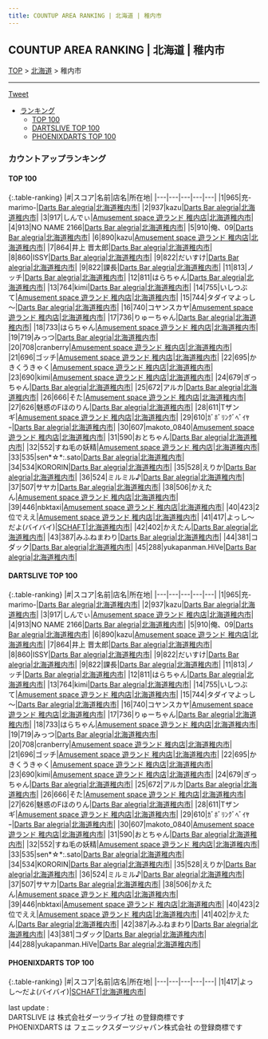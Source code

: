 ```yaml
---
title: COUNTUP AREA RANKING | 北海道 | 稚内市
---
```

## COUNTUP AREA RANKING | 北海道 | 稚内市

[TOP](/darts/rank/) > [北海道](/darts/rank/北海道/) > 稚内市

___

<a href="https://twitter.com/share?ref_src=twsrc%5Etfw" data-text="COUNTUP AREA RANKING | 北海道稚内市" class="twitter-share-button" data-hashtags="DARTSLIVE,PHOENIXDARTS,darts,ダーツ" data-show-count="false">Tweet</a>

* [ランキング](#カウントアップランキング)
    * [TOP 100](#top-100)
    * [DARTSLIVE TOP 100](#dartslive-top-100)
    * [PHOENIXDARTS TOP 100](#phoenixdarts-top-100)

### カウントアップランキング

#### TOP 100



{:.table-ranking}
|#|スコア|名前|店名|所在地|
|---|---|---|---|---|
|1|965|<span class="rank-name-dl">充-marimo-</span>|<a href="https://search.dartslive.com/jp/shop/d99433cc5ae84c680d9b047a20a7ba1e">Darts Bar alegria</a>|<a href="/darts/rank/北海道/稚内市">北海道稚内市</a>|
|2|937|<span class="rank-name-dl">kazu</span>|<a href="https://search.dartslive.com/jp/shop/d99433cc5ae84c680d9b047a20a7ba1e">Darts Bar alegria</a>|<a href="/darts/rank/北海道/稚内市">北海道稚内市</a>|
|3|917|<span class="rank-name-dl">しんでぃ</span>|<a href="https://search.dartslive.com/jp/shop/d6b6ec1eba889c990d9b047a20a7ba1e">Amusement space 遊ランド 稚内店</a>|<a href="/darts/rank/北海道/稚内市">北海道稚内市</a>|
|4|913|<span class="rank-name-dl">NO NAME 2166</span>|<a href="https://search.dartslive.com/jp/shop/d99433cc5ae84c680d9b047a20a7ba1e">Darts Bar alegria</a>|<a href="/darts/rank/北海道/稚内市">北海道稚内市</a>|
|5|910|<span class="rank-name-dl">俺、09</span>|<a href="https://search.dartslive.com/jp/shop/d99433cc5ae84c680d9b047a20a7ba1e">Darts Bar alegria</a>|<a href="/darts/rank/北海道/稚内市">北海道稚内市</a>|
|6|890|<span class="rank-name-dl">kazu</span>|<a href="https://search.dartslive.com/jp/shop/d6b6ec1eba889c990d9b047a20a7ba1e">Amusement space 遊ランド 稚内店</a>|<a href="/darts/rank/北海道/稚内市">北海道稚内市</a>|
|7|864|<span class="rank-name-dl">井上 晋太郎</span>|<a href="https://search.dartslive.com/jp/shop/d99433cc5ae84c680d9b047a20a7ba1e">Darts Bar alegria</a>|<a href="/darts/rank/北海道/稚内市">北海道稚内市</a>|
|8|860|<span class="rank-name-dl">ISSY</span>|<a href="https://search.dartslive.com/jp/shop/d99433cc5ae84c680d9b047a20a7ba1e">Darts Bar alegria</a>|<a href="/darts/rank/北海道/稚内市">北海道稚内市</a>|
|9|822|<span class="rank-name-dl">だいすけ</span>|<a href="https://search.dartslive.com/jp/shop/d99433cc5ae84c680d9b047a20a7ba1e">Darts Bar alegria</a>|<a href="/darts/rank/北海道/稚内市">北海道稚内市</a>|
|9|822|<span class="rank-name-dl">課長</span>|<a href="https://search.dartslive.com/jp/shop/d99433cc5ae84c680d9b047a20a7ba1e">Darts Bar alegria</a>|<a href="/darts/rank/北海道/稚内市">北海道稚内市</a>|
|11|813|<span class="rank-name-dl">ノッチ</span>|<a href="https://search.dartslive.com/jp/shop/d99433cc5ae84c680d9b047a20a7ba1e">Darts Bar alegria</a>|<a href="/darts/rank/北海道/稚内市">北海道稚内市</a>|
|12|811|<span class="rank-name-dl">はらちゃん</span>|<a href="https://search.dartslive.com/jp/shop/d99433cc5ae84c680d9b047a20a7ba1e">Darts Bar alegria</a>|<a href="/darts/rank/北海道/稚内市">北海道稚内市</a>|
|13|764|<span class="rank-name-dl">kimi</span>|<a href="https://search.dartslive.com/jp/shop/d99433cc5ae84c680d9b047a20a7ba1e">Darts Bar alegria</a>|<a href="/darts/rank/北海道/稚内市">北海道稚内市</a>|
|14|755|<span class="rank-name-dl">いしつぶて</span>|<a href="https://search.dartslive.com/jp/shop/d6b6ec1eba889c990d9b047a20a7ba1e">Amusement space 遊ランド 稚内店</a>|<a href="/darts/rank/北海道/稚内市">北海道稚内市</a>|
|15|744|<span class="rank-name-dl">タダイマよっし～</span>|<a href="https://search.dartslive.com/jp/shop/d99433cc5ae84c680d9b047a20a7ba1e">Darts Bar alegria</a>|<a href="/darts/rank/北海道/稚内市">北海道稚内市</a>|
|16|740|<span class="rank-name-dl">コヤンスカヤ</span>|<a href="https://search.dartslive.com/jp/shop/d6b6ec1eba889c990d9b047a20a7ba1e">Amusement space 遊ランド 稚内店</a>|<a href="/darts/rank/北海道/稚内市">北海道稚内市</a>|
|17|736|<span class="rank-name-dl">りゅーちゃん</span>|<a href="https://search.dartslive.com/jp/shop/d99433cc5ae84c680d9b047a20a7ba1e">Darts Bar alegria</a>|<a href="/darts/rank/北海道/稚内市">北海道稚内市</a>|
|18|733|<span class="rank-name-dl">はらちゃん</span>|<a href="https://search.dartslive.com/jp/shop/d6b6ec1eba889c990d9b047a20a7ba1e">Amusement space 遊ランド 稚内店</a>|<a href="/darts/rank/北海道/稚内市">北海道稚内市</a>|
|19|719|<span class="rank-name-dl">みっつ</span>|<a href="https://search.dartslive.com/jp/shop/d99433cc5ae84c680d9b047a20a7ba1e">Darts Bar alegria</a>|<a href="/darts/rank/北海道/稚内市">北海道稚内市</a>|
|20|708|<span class="rank-name-dl">cranberry</span>|<a href="https://search.dartslive.com/jp/shop/d6b6ec1eba889c990d9b047a20a7ba1e">Amusement space 遊ランド 稚内店</a>|<a href="/darts/rank/北海道/稚内市">北海道稚内市</a>|
|21|696|<span class="rank-name-dl">ゴッチ</span>|<a href="https://search.dartslive.com/jp/shop/d6b6ec1eba889c990d9b047a20a7ba1e">Amusement space 遊ランド 稚内店</a>|<a href="/darts/rank/北海道/稚内市">北海道稚内市</a>|
|22|695|<span class="rank-name-dl">かきくうきゃく</span>|<a href="https://search.dartslive.com/jp/shop/d6b6ec1eba889c990d9b047a20a7ba1e">Amusement space 遊ランド 稚内店</a>|<a href="/darts/rank/北海道/稚内市">北海道稚内市</a>|
|23|690|<span class="rank-name-dl">kimi</span>|<a href="https://search.dartslive.com/jp/shop/d6b6ec1eba889c990d9b047a20a7ba1e">Amusement space 遊ランド 稚内店</a>|<a href="/darts/rank/北海道/稚内市">北海道稚内市</a>|
|24|679|<span class="rank-name-dl">ぎっちゃん</span>|<a href="https://search.dartslive.com/jp/shop/d99433cc5ae84c680d9b047a20a7ba1e">Darts Bar alegria</a>|<a href="/darts/rank/北海道/稚内市">北海道稚内市</a>|
|25|672|<span class="rank-name-dl">アルカ</span>|<a href="https://search.dartslive.com/jp/shop/d99433cc5ae84c680d9b047a20a7ba1e">Darts Bar alegria</a>|<a href="/darts/rank/北海道/稚内市">北海道稚内市</a>|
|26|666|<span class="rank-name-dl">そた</span>|<a href="https://search.dartslive.com/jp/shop/d6b6ec1eba889c990d9b047a20a7ba1e">Amusement space 遊ランド 稚内店</a>|<a href="/darts/rank/北海道/稚内市">北海道稚内市</a>|
|27|626|<span class="rank-name-dl">魅惑のFほのりん</span>|<a href="https://search.dartslive.com/jp/shop/d99433cc5ae84c680d9b047a20a7ba1e">Darts Bar alegria</a>|<a href="/darts/rank/北海道/稚内市">北海道稚内市</a>|
|28|611|<span class="rank-name-dl">Tザンギ</span>|<a href="https://search.dartslive.com/jp/shop/d6b6ec1eba889c990d9b047a20a7ba1e">Amusement space 遊ランド 稚内店</a>|<a href="/darts/rank/北海道/稚内市">北海道稚内市</a>|
|29|610|<span class="rank-name-dl">ｶﾞﾎﾞﾘﾝｸﾞﾍﾞｲﾔｰ</span>|<a href="https://search.dartslive.com/jp/shop/d99433cc5ae84c680d9b047a20a7ba1e">Darts Bar alegria</a>|<a href="/darts/rank/北海道/稚内市">北海道稚内市</a>|
|30|607|<span class="rank-name-dl">makoto_0840</span>|<a href="https://search.dartslive.com/jp/shop/d6b6ec1eba889c990d9b047a20a7ba1e">Amusement space 遊ランド 稚内店</a>|<a href="/darts/rank/北海道/稚内市">北海道稚内市</a>|
|31|590|<span class="rank-name-dl">おとちゃん</span>|<a href="https://search.dartslive.com/jp/shop/d99433cc5ae84c680d9b047a20a7ba1e">Darts Bar alegria</a>|<a href="/darts/rank/北海道/稚内市">北海道稚内市</a>|
|32|552|<span class="rank-name-dl">すね毛の妖精</span>|<a href="https://search.dartslive.com/jp/shop/d6b6ec1eba889c990d9b047a20a7ba1e">Amusement space 遊ランド 稚内店</a>|<a href="/darts/rank/北海道/稚内市">北海道稚内市</a>|
|33|535|<span class="rank-name-dl">sen*☆*:.sato</span>|<a href="https://search.dartslive.com/jp/shop/d99433cc5ae84c680d9b047a20a7ba1e">Darts Bar alegria</a>|<a href="/darts/rank/北海道/稚内市">北海道稚内市</a>|
|34|534|<span class="rank-name-dl">KORORIN</span>|<a href="https://search.dartslive.com/jp/shop/d99433cc5ae84c680d9b047a20a7ba1e">Darts Bar alegria</a>|<a href="/darts/rank/北海道/稚内市">北海道稚内市</a>|
|35|528|<span class="rank-name-dl">えりか</span>|<a href="https://search.dartslive.com/jp/shop/d99433cc5ae84c680d9b047a20a7ba1e">Darts Bar alegria</a>|<a href="/darts/rank/北海道/稚内市">北海道稚内市</a>|
|36|524|<span class="rank-name-dl">ミルミル♪</span>|<a href="https://search.dartslive.com/jp/shop/d99433cc5ae84c680d9b047a20a7ba1e">Darts Bar alegria</a>|<a href="/darts/rank/北海道/稚内市">北海道稚内市</a>|
|37|507|<span class="rank-name-dl">サヤカ</span>|<a href="https://search.dartslive.com/jp/shop/d99433cc5ae84c680d9b047a20a7ba1e">Darts Bar alegria</a>|<a href="/darts/rank/北海道/稚内市">北海道稚内市</a>|
|38|506|<span class="rank-name-dl">かえたん</span>|<a href="https://search.dartslive.com/jp/shop/d6b6ec1eba889c990d9b047a20a7ba1e">Amusement space 遊ランド 稚内店</a>|<a href="/darts/rank/北海道/稚内市">北海道稚内市</a>|
|39|446|<span class="rank-name-dl">nbktaxi</span>|<a href="https://search.dartslive.com/jp/shop/d6b6ec1eba889c990d9b047a20a7ba1e">Amusement space 遊ランド 稚内店</a>|<a href="/darts/rank/北海道/稚内市">北海道稚内市</a>|
|40|423|<span class="rank-name-dl">2位でええ</span>|<a href="https://search.dartslive.com/jp/shop/d6b6ec1eba889c990d9b047a20a7ba1e">Amusement space 遊ランド 稚内店</a>|<a href="/darts/rank/北海道/稚内市">北海道稚内市</a>|
|41|417|<span class="rank-name-pd">よっし～だよ(バイバイ)</span>|<a href="https://vs.phoenixdarts.com/jp/shop/shopDetailInfo/s_10605?s_seq=10605">SCHAFT</a>|<a href="/darts/rank/北海道/稚内市">北海道稚内市</a>|
|42|402|<span class="rank-name-dl">かえたん</span>|<a href="https://search.dartslive.com/jp/shop/d99433cc5ae84c680d9b047a20a7ba1e">Darts Bar alegria</a>|<a href="/darts/rank/北海道/稚内市">北海道稚内市</a>|
|43|387|<span class="rank-name-dl">みふねまわり</span>|<a href="https://search.dartslive.com/jp/shop/d99433cc5ae84c680d9b047a20a7ba1e">Darts Bar alegria</a>|<a href="/darts/rank/北海道/稚内市">北海道稚内市</a>|
|44|381|<span class="rank-name-dl">コダック</span>|<a href="https://search.dartslive.com/jp/shop/d99433cc5ae84c680d9b047a20a7ba1e">Darts Bar alegria</a>|<a href="/darts/rank/北海道/稚内市">北海道稚内市</a>|
|45|288|<span class="rank-name-dl">yukapanman.HiVe</span>|<a href="https://search.dartslive.com/jp/shop/d99433cc5ae84c680d9b047a20a7ba1e">Darts Bar alegria</a>|<a href="/darts/rank/北海道/稚内市">北海道稚内市</a>|


#### DARTSLIVE TOP 100



{:.table-ranking}
|#|スコア|名前|店名|所在地|
|---|---|---|---|---|
|1|965|<span class="rank-name-dl">充-marimo-</span>|<a href="https://search.dartslive.com/jp/shop/d99433cc5ae84c680d9b047a20a7ba1e">Darts Bar alegria</a>|<a href="/darts/rank/北海道/稚内市">北海道稚内市</a>|
|2|937|<span class="rank-name-dl">kazu</span>|<a href="https://search.dartslive.com/jp/shop/d99433cc5ae84c680d9b047a20a7ba1e">Darts Bar alegria</a>|<a href="/darts/rank/北海道/稚内市">北海道稚内市</a>|
|3|917|<span class="rank-name-dl">しんでぃ</span>|<a href="https://search.dartslive.com/jp/shop/d6b6ec1eba889c990d9b047a20a7ba1e">Amusement space 遊ランド 稚内店</a>|<a href="/darts/rank/北海道/稚内市">北海道稚内市</a>|
|4|913|<span class="rank-name-dl">NO NAME 2166</span>|<a href="https://search.dartslive.com/jp/shop/d99433cc5ae84c680d9b047a20a7ba1e">Darts Bar alegria</a>|<a href="/darts/rank/北海道/稚内市">北海道稚内市</a>|
|5|910|<span class="rank-name-dl">俺、09</span>|<a href="https://search.dartslive.com/jp/shop/d99433cc5ae84c680d9b047a20a7ba1e">Darts Bar alegria</a>|<a href="/darts/rank/北海道/稚内市">北海道稚内市</a>|
|6|890|<span class="rank-name-dl">kazu</span>|<a href="https://search.dartslive.com/jp/shop/d6b6ec1eba889c990d9b047a20a7ba1e">Amusement space 遊ランド 稚内店</a>|<a href="/darts/rank/北海道/稚内市">北海道稚内市</a>|
|7|864|<span class="rank-name-dl">井上 晋太郎</span>|<a href="https://search.dartslive.com/jp/shop/d99433cc5ae84c680d9b047a20a7ba1e">Darts Bar alegria</a>|<a href="/darts/rank/北海道/稚内市">北海道稚内市</a>|
|8|860|<span class="rank-name-dl">ISSY</span>|<a href="https://search.dartslive.com/jp/shop/d99433cc5ae84c680d9b047a20a7ba1e">Darts Bar alegria</a>|<a href="/darts/rank/北海道/稚内市">北海道稚内市</a>|
|9|822|<span class="rank-name-dl">だいすけ</span>|<a href="https://search.dartslive.com/jp/shop/d99433cc5ae84c680d9b047a20a7ba1e">Darts Bar alegria</a>|<a href="/darts/rank/北海道/稚内市">北海道稚内市</a>|
|9|822|<span class="rank-name-dl">課長</span>|<a href="https://search.dartslive.com/jp/shop/d99433cc5ae84c680d9b047a20a7ba1e">Darts Bar alegria</a>|<a href="/darts/rank/北海道/稚内市">北海道稚内市</a>|
|11|813|<span class="rank-name-dl">ノッチ</span>|<a href="https://search.dartslive.com/jp/shop/d99433cc5ae84c680d9b047a20a7ba1e">Darts Bar alegria</a>|<a href="/darts/rank/北海道/稚内市">北海道稚内市</a>|
|12|811|<span class="rank-name-dl">はらちゃん</span>|<a href="https://search.dartslive.com/jp/shop/d99433cc5ae84c680d9b047a20a7ba1e">Darts Bar alegria</a>|<a href="/darts/rank/北海道/稚内市">北海道稚内市</a>|
|13|764|<span class="rank-name-dl">kimi</span>|<a href="https://search.dartslive.com/jp/shop/d99433cc5ae84c680d9b047a20a7ba1e">Darts Bar alegria</a>|<a href="/darts/rank/北海道/稚内市">北海道稚内市</a>|
|14|755|<span class="rank-name-dl">いしつぶて</span>|<a href="https://search.dartslive.com/jp/shop/d6b6ec1eba889c990d9b047a20a7ba1e">Amusement space 遊ランド 稚内店</a>|<a href="/darts/rank/北海道/稚内市">北海道稚内市</a>|
|15|744|<span class="rank-name-dl">タダイマよっし～</span>|<a href="https://search.dartslive.com/jp/shop/d99433cc5ae84c680d9b047a20a7ba1e">Darts Bar alegria</a>|<a href="/darts/rank/北海道/稚内市">北海道稚内市</a>|
|16|740|<span class="rank-name-dl">コヤンスカヤ</span>|<a href="https://search.dartslive.com/jp/shop/d6b6ec1eba889c990d9b047a20a7ba1e">Amusement space 遊ランド 稚内店</a>|<a href="/darts/rank/北海道/稚内市">北海道稚内市</a>|
|17|736|<span class="rank-name-dl">りゅーちゃん</span>|<a href="https://search.dartslive.com/jp/shop/d99433cc5ae84c680d9b047a20a7ba1e">Darts Bar alegria</a>|<a href="/darts/rank/北海道/稚内市">北海道稚内市</a>|
|18|733|<span class="rank-name-dl">はらちゃん</span>|<a href="https://search.dartslive.com/jp/shop/d6b6ec1eba889c990d9b047a20a7ba1e">Amusement space 遊ランド 稚内店</a>|<a href="/darts/rank/北海道/稚内市">北海道稚内市</a>|
|19|719|<span class="rank-name-dl">みっつ</span>|<a href="https://search.dartslive.com/jp/shop/d99433cc5ae84c680d9b047a20a7ba1e">Darts Bar alegria</a>|<a href="/darts/rank/北海道/稚内市">北海道稚内市</a>|
|20|708|<span class="rank-name-dl">cranberry</span>|<a href="https://search.dartslive.com/jp/shop/d6b6ec1eba889c990d9b047a20a7ba1e">Amusement space 遊ランド 稚内店</a>|<a href="/darts/rank/北海道/稚内市">北海道稚内市</a>|
|21|696|<span class="rank-name-dl">ゴッチ</span>|<a href="https://search.dartslive.com/jp/shop/d6b6ec1eba889c990d9b047a20a7ba1e">Amusement space 遊ランド 稚内店</a>|<a href="/darts/rank/北海道/稚内市">北海道稚内市</a>|
|22|695|<span class="rank-name-dl">かきくうきゃく</span>|<a href="https://search.dartslive.com/jp/shop/d6b6ec1eba889c990d9b047a20a7ba1e">Amusement space 遊ランド 稚内店</a>|<a href="/darts/rank/北海道/稚内市">北海道稚内市</a>|
|23|690|<span class="rank-name-dl">kimi</span>|<a href="https://search.dartslive.com/jp/shop/d6b6ec1eba889c990d9b047a20a7ba1e">Amusement space 遊ランド 稚内店</a>|<a href="/darts/rank/北海道/稚内市">北海道稚内市</a>|
|24|679|<span class="rank-name-dl">ぎっちゃん</span>|<a href="https://search.dartslive.com/jp/shop/d99433cc5ae84c680d9b047a20a7ba1e">Darts Bar alegria</a>|<a href="/darts/rank/北海道/稚内市">北海道稚内市</a>|
|25|672|<span class="rank-name-dl">アルカ</span>|<a href="https://search.dartslive.com/jp/shop/d99433cc5ae84c680d9b047a20a7ba1e">Darts Bar alegria</a>|<a href="/darts/rank/北海道/稚内市">北海道稚内市</a>|
|26|666|<span class="rank-name-dl">そた</span>|<a href="https://search.dartslive.com/jp/shop/d6b6ec1eba889c990d9b047a20a7ba1e">Amusement space 遊ランド 稚内店</a>|<a href="/darts/rank/北海道/稚内市">北海道稚内市</a>|
|27|626|<span class="rank-name-dl">魅惑のFほのりん</span>|<a href="https://search.dartslive.com/jp/shop/d99433cc5ae84c680d9b047a20a7ba1e">Darts Bar alegria</a>|<a href="/darts/rank/北海道/稚内市">北海道稚内市</a>|
|28|611|<span class="rank-name-dl">Tザンギ</span>|<a href="https://search.dartslive.com/jp/shop/d6b6ec1eba889c990d9b047a20a7ba1e">Amusement space 遊ランド 稚内店</a>|<a href="/darts/rank/北海道/稚内市">北海道稚内市</a>|
|29|610|<span class="rank-name-dl">ｶﾞﾎﾞﾘﾝｸﾞﾍﾞｲﾔｰ</span>|<a href="https://search.dartslive.com/jp/shop/d99433cc5ae84c680d9b047a20a7ba1e">Darts Bar alegria</a>|<a href="/darts/rank/北海道/稚内市">北海道稚内市</a>|
|30|607|<span class="rank-name-dl">makoto_0840</span>|<a href="https://search.dartslive.com/jp/shop/d6b6ec1eba889c990d9b047a20a7ba1e">Amusement space 遊ランド 稚内店</a>|<a href="/darts/rank/北海道/稚内市">北海道稚内市</a>|
|31|590|<span class="rank-name-dl">おとちゃん</span>|<a href="https://search.dartslive.com/jp/shop/d99433cc5ae84c680d9b047a20a7ba1e">Darts Bar alegria</a>|<a href="/darts/rank/北海道/稚内市">北海道稚内市</a>|
|32|552|<span class="rank-name-dl">すね毛の妖精</span>|<a href="https://search.dartslive.com/jp/shop/d6b6ec1eba889c990d9b047a20a7ba1e">Amusement space 遊ランド 稚内店</a>|<a href="/darts/rank/北海道/稚内市">北海道稚内市</a>|
|33|535|<span class="rank-name-dl">sen*☆*:.sato</span>|<a href="https://search.dartslive.com/jp/shop/d99433cc5ae84c680d9b047a20a7ba1e">Darts Bar alegria</a>|<a href="/darts/rank/北海道/稚内市">北海道稚内市</a>|
|34|534|<span class="rank-name-dl">KORORIN</span>|<a href="https://search.dartslive.com/jp/shop/d99433cc5ae84c680d9b047a20a7ba1e">Darts Bar alegria</a>|<a href="/darts/rank/北海道/稚内市">北海道稚内市</a>|
|35|528|<span class="rank-name-dl">えりか</span>|<a href="https://search.dartslive.com/jp/shop/d99433cc5ae84c680d9b047a20a7ba1e">Darts Bar alegria</a>|<a href="/darts/rank/北海道/稚内市">北海道稚内市</a>|
|36|524|<span class="rank-name-dl">ミルミル♪</span>|<a href="https://search.dartslive.com/jp/shop/d99433cc5ae84c680d9b047a20a7ba1e">Darts Bar alegria</a>|<a href="/darts/rank/北海道/稚内市">北海道稚内市</a>|
|37|507|<span class="rank-name-dl">サヤカ</span>|<a href="https://search.dartslive.com/jp/shop/d99433cc5ae84c680d9b047a20a7ba1e">Darts Bar alegria</a>|<a href="/darts/rank/北海道/稚内市">北海道稚内市</a>|
|38|506|<span class="rank-name-dl">かえたん</span>|<a href="https://search.dartslive.com/jp/shop/d6b6ec1eba889c990d9b047a20a7ba1e">Amusement space 遊ランド 稚内店</a>|<a href="/darts/rank/北海道/稚内市">北海道稚内市</a>|
|39|446|<span class="rank-name-dl">nbktaxi</span>|<a href="https://search.dartslive.com/jp/shop/d6b6ec1eba889c990d9b047a20a7ba1e">Amusement space 遊ランド 稚内店</a>|<a href="/darts/rank/北海道/稚内市">北海道稚内市</a>|
|40|423|<span class="rank-name-dl">2位でええ</span>|<a href="https://search.dartslive.com/jp/shop/d6b6ec1eba889c990d9b047a20a7ba1e">Amusement space 遊ランド 稚内店</a>|<a href="/darts/rank/北海道/稚内市">北海道稚内市</a>|
|41|402|<span class="rank-name-dl">かえたん</span>|<a href="https://search.dartslive.com/jp/shop/d99433cc5ae84c680d9b047a20a7ba1e">Darts Bar alegria</a>|<a href="/darts/rank/北海道/稚内市">北海道稚内市</a>|
|42|387|<span class="rank-name-dl">みふねまわり</span>|<a href="https://search.dartslive.com/jp/shop/d99433cc5ae84c680d9b047a20a7ba1e">Darts Bar alegria</a>|<a href="/darts/rank/北海道/稚内市">北海道稚内市</a>|
|43|381|<span class="rank-name-dl">コダック</span>|<a href="https://search.dartslive.com/jp/shop/d99433cc5ae84c680d9b047a20a7ba1e">Darts Bar alegria</a>|<a href="/darts/rank/北海道/稚内市">北海道稚内市</a>|
|44|288|<span class="rank-name-dl">yukapanman.HiVe</span>|<a href="https://search.dartslive.com/jp/shop/d99433cc5ae84c680d9b047a20a7ba1e">Darts Bar alegria</a>|<a href="/darts/rank/北海道/稚内市">北海道稚内市</a>|


#### PHOENIXDARTS TOP 100



{:.table-ranking}
|#|スコア|名前|店名|所在地|
|---|---|---|---|---|
|1|417|<span class="rank-name-pd">よっし～だよ(バイバイ)</span>|<a href="https://vs.phoenixdarts.com/jp/shop/shopDetailInfo/s_10605?s_seq=10605">SCHAFT</a>|<a href="/darts/rank/北海道/稚内市">北海道稚内市</a>|


<div class="footer border-top border-gray-light mt-5 pt-3 text-right text-gray">
    last update : <span style="font-weight: italic" id="foot_last_modified"></span><br />
    DARTSLIVE は 株式会社ダーツライブ社 の登録商標です<br />
    PHOENIXDARTS は フェニックスダーツジャパン株式会社 の登録商標です<br />
</div>

<script src="https://cdnjs.cloudflare.com/ajax/libs/jquery.tablesorter/2.31.3/js/jquery.tablesorter.min.js" integrity="sha512-qzgd5cYSZcosqpzpn7zF2ZId8f/8CHmFKZ8j7mU4OUXTNRd5g+ZHBPsgKEwoqxCtdQvExE5LprwwPAgoicguNg==" crossorigin="anonymous" referrerpolicy="no-referrer"></script>
<link rel="stylesheet" href="https://cdnjs.cloudflare.com/ajax/libs/jquery.tablesorter/2.31.3/css/theme.default.min.css" integrity="sha512-wghhOJkjQX0Lh3NSWvNKeZ0ZpNn+SPVXX1Qyc9OCaogADktxrBiBdKGDoqVUOyhStvMBmJQ8ZdMHiR3wuEq8+w==" crossorigin="anonymous" referrerpolicy="no-referrer" />
<script>
$(function() {
    $(".table-ranking").tablesorter({sortList:[[0, 0]]});
    $("#foot_last_modified").text(formatDate(new Date(document.lastModified), 'yyyy-MM-dd HH:mm:ss'));
});
</script>

<script async src="https://platform.twitter.com/widgets.js" charset="utf-8"></script>